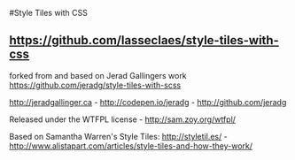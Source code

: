#Style Tiles with CSS

https://github.com/lasseclaes/style-tiles-with-css
---
forked from and based on Jerad Gallingers work
https://github.com/jeradg/style-tiles-with-scss

http://jeradgallinger.ca - http://codepen.io/jeradg - http://github.com/jeradg

Released under the WTFPL license - http://sam.zoy.org/wtfpl/

Based on Samantha Warren's Style Tiles:
http://styletil.es/ - http://www.alistapart.com/articles/style-tiles-and-how-they-work/